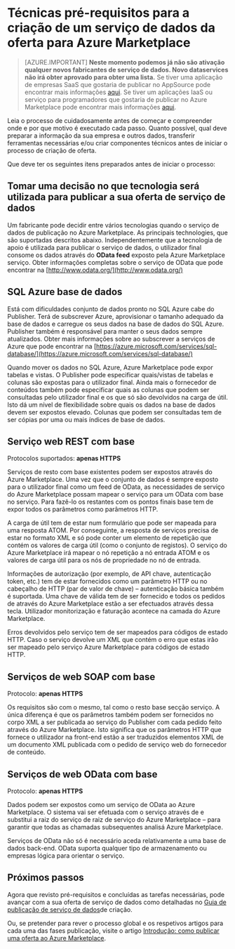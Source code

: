 <properties
   pageTitle="Técnicas pré-requisitos para a criação de um serviço de dados do Marketplace | Microsoft Azure"
   description="Compreender os requisitos para a criação de um serviço de dados para implementar e vender no Azure Marketplace"
   services="marketplace-publishing"
   documentationCenter=""
   authors="HannibalSII"
   manager="hascipio"
   editor=""/>

<tags
   ms.service="marketplace"
   ms.devlang="na"
   ms.topic="article"
   ms.tgt_pltfrm="na"
   ms.workload="na"
   ms.date="08/26/2016"
   ms.author="hascipio; avikova" />

# <a name="technical-pre-requisites-for-creating-a-data-service-offer-for-the-azure-marketplace"></a>Técnicas pré-requisitos para a criação de um serviço de dados da oferta para Azure Marketplace

>[AZURE.IMPORTANT] **Neste momento podemos já não são ativação qualquer novos fabricantes de serviço de dados. Novo dataservices não irá obter aprovado para obter uma lista.** Se tiver uma aplicação de empresas SaaS que gostaria de publicar no AppSource pode encontrar mais informações [aqui](https://appsource.microsoft.com/partners). Se tiver um aplicações IaaS ou serviço para programadores que gostaria de publicar no Azure Marketplace pode encontrar mais informações [aqui](https://azure.microsoft.com/marketplace/programs/certified/).

Leia o processo de cuidadosamente antes de começar e compreender onde e por que motivo é executado cada passo. Quanto possível, qual deve preparar a informação da sua empresa e outros dados, transferir ferramentas necessárias e/ou criar componentes técnicos antes de iniciar o processo de criação de oferta.

Que deve ter os seguintes itens preparados antes de iniciar o processo:

## <a name="make-a-decision-on-what-technology-will-be-used-to-publish-your-data-service-offer"></a>Tomar uma decisão no que tecnologia será utilizada para publicar a sua oferta de serviço de dados

Um fabricante pode decidir entre vários tecnologias quando o serviço de dados de publicação no Azure Marketplace. As principais technologies, que são suportadas descritos abaixo. Independentemente que a tecnologia de apoio é utilizada para publicar o serviço de dados, o utilizador final consome os dados através do **OData feed** exposto pela Azure Marketplace serviço. Obter informações completas sobre o serviço de OData que pode encontrar na [http://www.odata.org/](http://www.odata.org/)

## <a name="sql-azure-database"></a>SQL Azure base de dados

Está com dificuldades conjunto de dados pronto no SQL Azure cabe do Publisher. Terá de subscrever Azure, aprovisionar o tamanho adequado da base de dados e carregue os seus dados na base de dados do SQL Azure. Publisher também é responsável para manter o seus dados sempre atualizados. Obter mais informações sobre ao subscrever a serviços de Azure que pode encontrar na [https://azure.microsoft.com/services/sql-database/](https://azure.microsoft.com/services/sql-database/)


Quando mover os dados no SQL Azure, Azure Marketplace pode expor tabelas e vistas. O Publisher pode especificar quais/vistas de tabelas e colunas são expostas para o utilizador final. Ainda mais o fornecedor de conteúdos também pode especificar quais as colunas que podem ser consultadas pelo utilizador final e os que só são devolvidos na carga de útil. Isto dá um nível de flexibilidade sobre quais os dados na base de dados devem ser expostos elevado. Colunas que podem ser consultadas tem de ser cópias por uma ou mais índices de base de dados.

## <a name="rest-based-web-service"></a>Serviço web REST com base

Protocolos suportados: **apenas HTTPS**

Serviços de resto com base existentes podem ser expostos através do Azure Marketplace. Uma vez que o conjunto de dados é sempre exposto para o utilizador final como um feed de OData, as necessidades de serviço do Azure Marketplace possam mapear o serviço para um OData com base no serviço. Para fazê-lo os restantes com os pontos finais base tem de expor todos os parâmetros como parâmetros HTTP.

A carga de útil tem de estar num formulário que pode ser mapeada para uma resposta ATOM. Por conseguinte, a resposta de serviços precisa de estar no formato XML e só pode conter um elemento de repetição que contém os valores de carga útil (como o conjunto de registos). O serviço do Azure Marketplace irá mapear o nó repetição a nó entrada ATOM e os valores de carga útil para os nós de propriedade no nó de entrada.

Informações de autorização (por exemplo, de API chave, autenticação token, etc.) tem de estar fornecidos como um parâmetro HTTP ou no cabeçalho de HTTP (par de valor de chave) – autenticação básica também é suportada. Uma chave de válida tem de ser fornecido e todos os pedidos de através do Azure Marketplace estão a ser efectuados através dessa tecla. Utilizador monitorização e faturação acontece na camada do Azure Marketplace.

Erros devolvidos pelo serviço tem de ser mapeados para códigos de estado HTTP. Caso o serviço devolve um XML que contém o erro que estas irão ser mapeado pelo serviço Azure Marketplace para códigos de estado HTTP.

## <a name="soap-based-web-services"></a>Serviços de web SOAP com base

Protocolo: **apenas HTTPS**

Os requisitos são com o mesmo, tal como o resto base secção serviço. A única diferença é que os parâmetros também podem ser fornecidos no corpo XML a ser publicada ao serviço do Publisher com cada pedido feito através do Azure Marketplace. Isto significa que os parâmetros HTTP que fornece o utilizador na front-end estão a ser traduzidos elementos XML de um documento XML publicada com o pedido de serviço web do fornecedor de conteúdo.

## <a name="odata-based-web-services"></a>Serviços de web OData com base

Protocolo: **apenas HTTPS**

Dados podem ser expostos como um serviço de OData ao Azure Marketplace. O sistema vai ser efetuada com o serviço através de e substitui a raiz do serviço de raiz de serviço do Azure Marketplace – para garantir que todas as chamadas subsequentes analisá Azure Marketplace.

Serviços de OData não só é necessário aceda relativamente a uma base de dados back-end. OData suporta qualquer tipo de armazenamento ou empresas lógica para orientar o serviço.


## <a name="next-steps"></a>Próximos passos
Agora que revisto pré-requisitos e concluídas as tarefas necessárias, pode avançar com a sua oferta de serviço de dados como detalhadas no [Guia de publicação de serviço de dados](marketplace-publishing-data-service-creation.md)de criação.

Ou, se pretender para rever o processo global e os respetivos artigos para cada uma das fases publicação, visite o artigo [Introdução: como publicar uma oferta ao Azure Marketplace](marketplace-publishing-getting-started.md).

[link-acct]:marketplace-publishing-accounts-creation-registration.md
